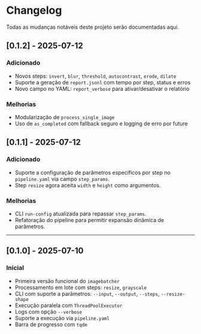 # Changelog

Todas as mudanças notáveis deste projeto serão documentadas aqui.

## [0.1.2] - 2025-07-12
### Adicionado
- Novos steps: `invert`, `blur`, `threshold`, `autocontrast`, `erode`, `dilate`
- Suporte a geração de `report.jsonl` com tempo por step, status e erros
- Novo campo no YAML: `report_verbose` para ativar/desativar o relatório

### Melhorias
- Modularização de `process_single_image`
- Uso de `as_completed` com fallback seguro e logging de erro por future

## [0.1.1] - 2025-07-12
### Adicionado
- Suporte a configuração de parâmetros específicos por step no `pipeline.yaml` via campo `step_params`.
- Step `resize` agora aceita `width` e `height` como argumentos.

### Melhorias
- CLI `run-config` atualizada para repassar `step_params`.
- Refatoração do pipeline para permitir expansão dinâmica de parâmetros.

---

## [0.1.0] - 2025-07-10
### Inicial
- Primeira versão funcional do `imagebatcher`
- Processamento em lote com steps: `resize`, `grayscale`
- CLI com suporte a parâmetros: `--input`, `--output`, `--steps`, `--resize-shape`
- Execução paralela com `ThreadPoolExecutor`
- Logs com opção `--verbose`
- Suporte a execução via `pipeline.yaml`
- Barra de progresso com `tqdm`